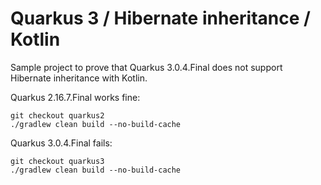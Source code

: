 # Quarkus 3 / Hibernate inheritance / Kotlin 

Sample project to prove that Quarkus 3.0.4.Final does not support Hibernate inheritance with Kotlin.

Quarkus 2.16.7.Final works fine:
```shell
git checkout quarkus2
./gradlew clean build --no-build-cache
```

Quarkus  3.0.4.Final fails:
```shell
git checkout quarkus3
./gradlew clean build --no-build-cache
```
